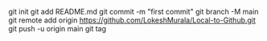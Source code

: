 git init
git add README.md
git commit -m "first commit"
git branch -M main
git remote add origin https://github.com/LokeshMurala/Local-to-Github.git
git push -u origin main
git tag 
